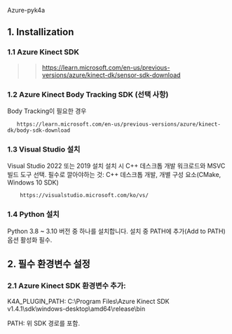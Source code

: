 Azure-pyk4a

## 1. Installization

### 1.1 Azure Kinect SDK
       
>> https://learn.microsoft.com/en-us/previous-versions/azure/kinect-dk/sensor-sdk-download


### 1.2 Azure Kinect Body Tracking SDK (선택 사항)
   
   Body Tracking이 필요한 경우
   
       https://learn.microsoft.com/en-us/previous-versions/azure/kinect-dk/body-sdk-download


 ### 1.3 Visual Studio 설치
   
   Visual Studio 2022 또는 2019 설치
   설치 시 C++ 데스크톱 개발 워크로드와 MSVC 빌드 도구 선택.
   필수로 깔아야하는 것: C++ 데스크톱 개발, 개별 구성 요소(CMake, Windows 10 SDK)
   
        https://visualstudio.microsoft.com/ko/vs/


  ### 1.4 Python 설치
   
   Python 3.8 ~ 3.10 버전 중 하나를 설치합니다.
   설치 중 PATH에 추가(Add to PATH) 옵션 활성화 필수.


## 2. 필수 환경변수 설정
  ### 2.1 Azure Kinect SDK 환경변수 추가:
  
  K4A_PLUGIN_PATH: C:\Program Files\Azure Kinect SDK v1.4.1\sdk\windows-desktop\amd64\release\bin
  
   PATH: 위 SDK 경로를 포함.
   
